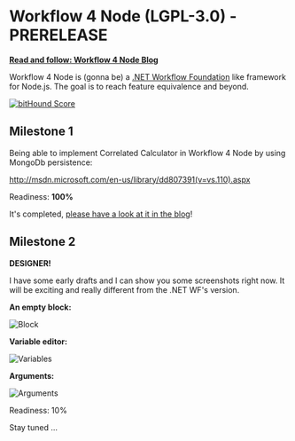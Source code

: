 Workflow 4 Node (LGPL-3.0) - PRERELEASE
=======================================

**[Read and follow: Workflow 4 Node Blog](http://workflow4node.wordpress.com/)**

Workflow 4 Node is (gonna be) a [.NET Workflow Foundation](http://msdn.microsoft.com/en-us/library/ee342461.aspx) like framework for Node.js. The goal is to reach feature equivalence and beyond.

[![bitHound Score](https://www.bithound.io/unbornchikken/workflow-4-node-examples/badges/score.svg)](https://www.bithound.io/unbornchikken/workflow-4-node-examples)

## Milestone 1

Being able to implement Correlated Calculator in Workflow 4 Node by using MongoDb persistence:

http://msdn.microsoft.com/en-us/library/dd807391(v=vs.110).aspx

Readiness: **100%**

It's completed, [please have a look at it in the blog](http://workflow4node.wordpress.com/2014/08/16/workflow-foundation-for-node-js-milestorne-1-correlated-calculator-w-mongodb-persistence/)!

## Milestone 2

**DESIGNER!**

I have some early drafts and I can show you some screenshots right now. It will be exciting and really different from the .NET WF's version.  

**An empty block:**

![Block](https://raw.githubusercontent.com/unbornchikken/workflow-4-node-design/master/screenshots/01/wfd1.png)

**Variable editor:**

![Variables](https://raw.githubusercontent.com/unbornchikken/workflow-4-node-design/master/screenshots/01/wfd2.png)

**Arguments:**

![Arguments](https://raw.githubusercontent.com/unbornchikken/workflow-4-node-design/master/screenshots/01/wfd3.png)

Readiness: 10%

Stay tuned ...
